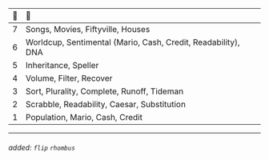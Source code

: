 | 🌱  | 🌿 |
| :---: | :--- |
| 7  | Songs, Movies, Fiftyville, Houses  |
| 6  | Worldcup, Sentimental (Mario, Cash, Credit, Readability), DNA  |
| 5  | Inheritance, Speller  |
| 4  | Volume, Filter, Recover  |
| 3  | Sort, Plurality, Complete, Runoff, Tideman  |
| 2  | Scrabble, Readability, Caesar, Substitution  |
| 1  | Population, Mario, Cash, Credit  |

---
###### added: `flip` `rhombus`
